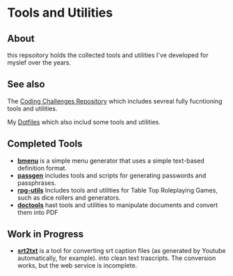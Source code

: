 # Tools and Utilities

## About 

this repsoitory holds the collected tools and utilities I've developed for myslef over the years.

## See also 

The [Coding Challenges Repository](https://github.com/bricef/coding-challenges) which includes sevreal fully fucntioning tools and utilities.

My [Dotfiles](https://github.com/bricef/coding-challenges) which also includ some tools and utilities.

## Completed Tools

- [**bmenu**](./bmenu/) is a simple menu generator that uses a simple text-based definition format.
- [**passgen**](./passgen/) includes tools and scripts for generating passwords and passphrases.
- [**rpg-utils**](./rpg-utils/) Includes tools and utilities for Table Top Roleplaying Games, such as dice rollers and generators.
- [**doctools**](./doctools/) hast tools and utilities to manipulate documents and convert them into PDF

## Work in Progress

- [**srt2txt**](./srt2txt/) is a tool for converting srt caption files (as generated by Youtube automatically, for example). into clean text trascripts. The conversion works, but the web service is incomplete.
